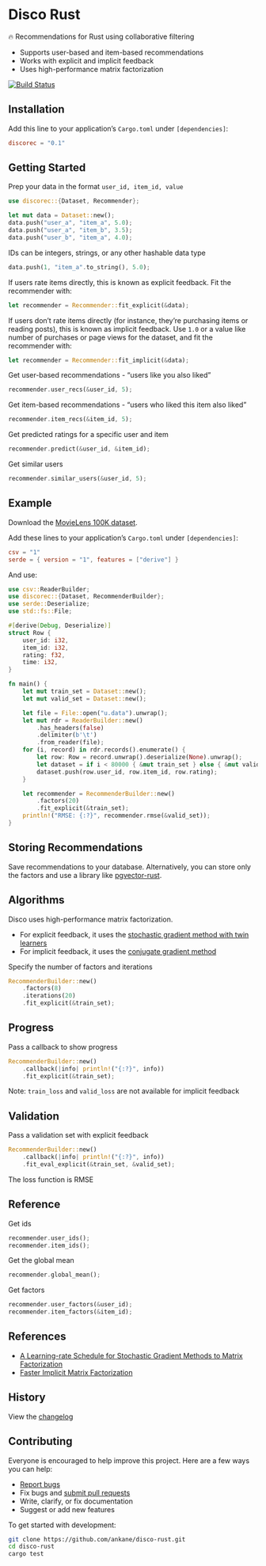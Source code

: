 # Disco Rust

:fire: Recommendations for Rust using collaborative filtering

- Supports user-based and item-based recommendations
- Works with explicit and implicit feedback
- Uses high-performance matrix factorization

[![Build Status](https://github.com/ankane/disco-rust/workflows/build/badge.svg?branch=master)](https://github.com/ankane/disco-rust/actions)

## Installation

Add this line to your application’s `Cargo.toml` under `[dependencies]`:

```toml
discorec = "0.1"
```

## Getting Started

Prep your data in the format `user_id, item_id, value`

```rust
use discorec::{Dataset, Recommender};

let mut data = Dataset::new();
data.push("user_a", "item_a", 5.0);
data.push("user_a", "item_b", 3.5);
data.push("user_b", "item_a", 4.0);
```

IDs can be integers, strings, or any other hashable data type

```rust
data.push(1, "item_a".to_string(), 5.0);
```

If users rate items directly, this is known as explicit feedback. Fit the recommender with:

```rust
let recommender = Recommender::fit_explicit(&data);
```

If users don’t rate items directly (for instance, they’re purchasing items or reading posts), this is known as implicit feedback. Use `1.0` or a value like number of purchases or page views for the dataset, and fit the recommender with:

```rust
let recommender = Recommender::fit_implicit(&data);
```

Get user-based recommendations - “users like you also liked”

```rust
recommender.user_recs(&user_id, 5);
```

Get item-based recommendations - “users who liked this item also liked”

```rust
recommender.item_recs(&item_id, 5);
```

Get predicted ratings for a specific user and item

```rust
recommender.predict(&user_id, &item_id);
```

Get similar users

```rust
recommender.similar_users(&user_id, 5);
```

## Example

Download the [MovieLens 100K dataset](https://grouplens.org/datasets/movielens/100k/).

Add these lines to your application’s `Cargo.toml` under `[dependencies]`:

```toml
csv = "1"
serde = { version = "1", features = ["derive"] }
```

And use:

```rust
use csv::ReaderBuilder;
use discorec::{Dataset, RecommenderBuilder};
use serde::Deserialize;
use std::fs::File;

#[derive(Debug, Deserialize)]
struct Row {
    user_id: i32,
    item_id: i32,
    rating: f32,
    time: i32,
}

fn main() {
    let mut train_set = Dataset::new();
    let mut valid_set = Dataset::new();

    let file = File::open("u.data").unwrap();
    let mut rdr = ReaderBuilder::new()
        .has_headers(false)
        .delimiter(b'\t')
        .from_reader(file);
    for (i, record) in rdr.records().enumerate() {
        let row: Row = record.unwrap().deserialize(None).unwrap();
        let dataset = if i < 80000 { &mut train_set } else { &mut valid_set };
        dataset.push(row.user_id, row.item_id, row.rating);
    }

    let recommender = RecommenderBuilder::new()
        .factors(20)
        .fit_explicit(&train_set);
    println!("RMSE: {:?}", recommender.rmse(&valid_set));
}
```

## Storing Recommendations

Save recommendations to your database. Alternatively, you can store only the factors and use a library like [pgvector-rust](https://github.com/ankane/pgvector-rust).

## Algorithms

Disco uses high-performance matrix factorization.

- For explicit feedback, it uses the [stochastic gradient method with twin learners](https://www.csie.ntu.edu.tw/~cjlin/papers/libmf/mf_adaptive_pakdd.pdf)
- For implicit feedback, it uses the [conjugate gradient method](https://www.benfrederickson.com/fast-implicit-matrix-factorization/)

Specify the number of factors and iterations

```rust
RecommenderBuilder::new()
    .factors(8)
    .iterations(20)
    .fit_explicit(&train_set);
```

## Progress

Pass a callback to show progress

```rust
RecommenderBuilder::new()
    .callback(|info| println!("{:?}", info))
    .fit_explicit(&train_set);
```

Note: `train_loss` and `valid_loss` are not available for implicit feedback

## Validation

Pass a validation set with explicit feedback

```rust
RecommenderBuilder::new()
    .callback(|info| println!("{:?}", info))
    .fit_eval_explicit(&train_set, &valid_set);
```

The loss function is RMSE

## Reference

Get ids

```rust
recommender.user_ids();
recommender.item_ids();
```

Get the global mean

```rust
recommender.global_mean();
```

Get factors

```rust
recommender.user_factors(&user_id);
recommender.item_factors(&item_id);
```

## References

- [A Learning-rate Schedule for Stochastic Gradient Methods to Matrix Factorization](https://www.csie.ntu.edu.tw/~cjlin/papers/libmf/mf_adaptive_pakdd.pdf)
- [Faster Implicit Matrix Factorization](https://www.benfrederickson.com/fast-implicit-matrix-factorization/)

## History

View the [changelog](https://github.com/ankane/disco-rust/blob/master/CHANGELOG.md)

## Contributing

Everyone is encouraged to help improve this project. Here are a few ways you can help:

- [Report bugs](https://github.com/ankane/disco-rust/issues)
- Fix bugs and [submit pull requests](https://github.com/ankane/disco-rust/pulls)
- Write, clarify, or fix documentation
- Suggest or add new features

To get started with development:

```sh
git clone https://github.com/ankane/disco-rust.git
cd disco-rust
cargo test
```
